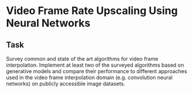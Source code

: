 # Video Frame Rate Upscaling Using Neural Networks

## Task

Survey common and state of the art algorithms for video frame interpolation. Implement at least two of the surveyed algorithms based on generative models and compare their performance to different approaches used in the video frame interpolation domain (e.g. convolution neural networks) on publicly accessible image datasets.